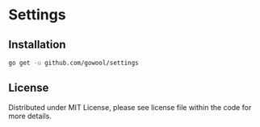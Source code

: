 # Settings

## Installation

```sh
go get -u github.com/gowool/settings
```

## License

Distributed under MIT License, please see license file within the code for more details.

